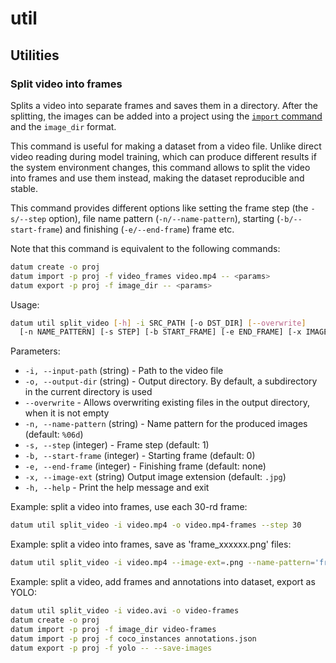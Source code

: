 # util

## Utilities

<a id="split-video"></a>
### Split video into frames

Splits a video into separate frames and saves them in a directory.
After the splitting, the images can be added into a project using
the [`import` command](../sources/#source-import) and the `image_dir` format.

This command is useful for making a dataset from a video file.
Unlike direct video reading during model training, which can produce
different results if the system environment changes, this command
allows to split the video into frames and use them instead, making
the dataset reproducible and stable.

This command provides different options like setting the frame step
(the `-s/--step` option), file name pattern (`-n/--name-pattern`),
starting (`-b/--start-frame`) and finishing (`-e/--end-frame`) frame etc.

Note that this command is equivalent to the following commands:
```bash
datum create -o proj
datum import -p proj -f video_frames video.mp4 -- <params>
datum export -p proj -f image_dir -- <params>
```

Usage:

``` bash
datum util split_video [-h] -i SRC_PATH [-o DST_DIR] [--overwrite]
  [-n NAME_PATTERN] [-s STEP] [-b START_FRAME] [-e END_FRAME] [-x IMAGE_EXT]
```

Parameters:
- `-i, --input-path` (string) - Path to the video file
- `-o, --output-dir` (string) - Output directory. By default, a subdirectory
  in the current directory is used
- `--overwrite` - Allows overwriting existing files in the output directory,
  when it is not empty
- `-n, --name-pattern` (string) - Name pattern for the produced
  images (default: `%06d`)
- `-s, --step` (integer) - Frame step (default: 1)
- `-b, --start-frame` (integer) - Starting frame (default: 0)
- `-e, --end-frame` (integer) - Finishing frame (default: none)
- `-x, --image-ext` (string) Output image extension (default: `.jpg`)
- `-h, --help` - Print the help message and exit

Example: split a video into frames, use each 30-rd frame:
```bash
datum util split_video -i video.mp4 -o video.mp4-frames --step 30
```

Example: split a video into frames, save as 'frame_xxxxxx.png' files:
```bash
datum util split_video -i video.mp4 --image-ext=.png --name-pattern='frame_%%06d'
```

Example: split a video, add frames and annotations into dataset, export as YOLO:
```bash
datum util split_video -i video.avi -o video-frames
datum create -o proj
datum import -p proj -f image_dir video-frames
datum import -p proj -f coco_instances annotations.json
datum export -p proj -f yolo -- --save-images
```

